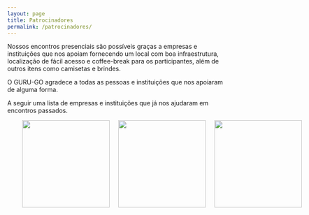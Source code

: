 ```yaml
---
layout: page
title: Patrocinadores
permalink: /patrocinadores/
---
```


<p>
    Nossos encontros presenciais são possíveis graças a empresas e instituições que nos apoiam fornecendo um local com boa infraestrutura, localização de fácil acesso e coffee-break para os participantes, além de outros itens como camisetas e brindes.
</p>
<p>
    O GURU-GO agradece a todas as pessoas e instituições que nos apoiaram de alguma forma.
</p>
<p>
    A seguir uma lista de empresas e instituições que já nos ajudaram em encontros passados.
</p>

<ul class="grid container-fluid">
    <li>
        <a href="https://www.supera.com.br" target="_blamk"> 
            <img src="/gurugo/img/partner/supera.png"/>
        </a>
    </li>    
    <li>
        <a href="https://meucredere.com.br/" target="_blamk"> 
            <img src="/gurugo/img/partner/credere.png">
        </a>
    </li>
    <li>
        <a href="https://www.sebrae.com.br/sites/PortalSebrae/ufs/go" target="_blamk"> 
            <img src="/gurugo/img/partner/sebrae-go.png">
        </a>
    </li>    
    <!-- <li>
        <a href="http://unicietec.unievangelica.edu.br/" target="_blamk"> 
            <img src="/img/partner/unicietec.png">
        </a>
    </li>     -->
</ul>  

<style>
.grid {
    display: grid;
    grid-template-columns: 220px 220px 220px;
    grid-template-rows: auto;
}

.grid li {
    list-style-type: none;
    margin: 0px auto;    
    justify-self: center;
    align-self: center;
}

.grid img {
    width: 200px
}